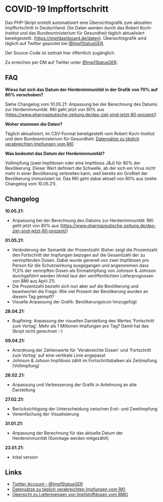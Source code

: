 # COVID-19 Impffortschritt
Das PHP-Skript erstellt automatisiert eine Übersichtsgrafik zum aktuellen Impffortschritt in Deutschland.
Die Daten werden durch das Robert Koch-Institut und das Bundesministerium für Gesundheit täglich aktualisiert bereitgestellt. (https://impfdashboard.de/daten).
Übersichtsgrafik wird täglich auf Twitter gepostet bei [@ImpfStatusGER](https://twitter.com/ImpfStatusGER).

Der Source-Code ist zeitnah hier öffentlich zugänglich.

Zu erreichen per DM auf Twitter unter [@ImpfStatusGER](https://twitter.com/ImpfStatusGER).

## FAQ

**Wieso hat sich das Datum der Herdenimmunität in der Grafik von 70% auf 80% verschoben?**

Siehe Changelog vom 10.05.21: Anpassung bei der Berechnung des Datums zur Herdenimmunität. RKI geht jetzt von 80% aus (https://www.pharmazeutische-zeitung.de/das-ziel-sind-jetzt-80-prozent/)

**Woher stammen die Daten?**

Täglich aktualisiert, im CSV-Format bereitgestellt vom Robert Koch-Institut und dem Bundesministerium für Gesundheit:
[Datensätze zu täglich verabreichten Impfungen vom RKI](https://impfdashboard.de/daten)

**Was bedeutet das Datum der Herdenimmunität?**

Vollimpfung (zwei Impfdosen oder eine Impfdosis J&J) für 80% der Bevölkerung. Dieser Wert definiert die Schwelle, ab der sich ein Virus nicht mehr in einer Bevölkerung verbreiten kann, weil bereits ein Großteil der Bevölkerung immunisiert ist. Das RKI geht dabei aktuell von 80% aus (siehe Changelog vom 10.05.21).

## Changelog

**10.05.21:**
  * Anpassung bei der Berechnung des Datums zur Herdenimmunität: RKI geht jetzt von 80% aus (https://www.pharmazeutische-zeitung.de/das-ziel-sind-jetzt-80-prozent/)

**01.05.21:**
  * Veränderung der Semantik der Prozentzahl: Bisher zeigt die Prozentzahl den Fortschritt der Impfungen bezogen auf die Gesamtzahl der zu verimpfenden Dosen. Dabei wurde generell von zwei Impfdosen pro Person für die Schutzwirkung ausgegangen und angenommen dass 11,5% der verimpften Dosen als Einmalimpfung von Johnson & Johnson durchgeführt werden (Anteil laut den veröffentlichten Lieferprognosen von BMI aus April 21). 
  * Die Prozentzahl bezieht sich nun aber auf die Bevölkerung und beantwortet die Frage: Wie viel Prozent der Bevölkerung wurden an diesem Tag geimpft?
  * Visuelle Anpassung der Grafik: Bevölkerungsicon hinzugefügt

**28.04.21:**
  * Bugfixing: Anpassung der visuellen Darstellung des Wertes 'Fortschritt zum Vortag'. Mehr als 1 Millionen Impfungen pro Tag? Damit hat das Skript nicht gerechnet :-)

**09.04.21:**
  * Anordnung der Zahlenwerte für 'Verabreichte Dosen' und 'Fortschritt zum Vortag' auf eine vertikale Linie angepasst
  * Johnson & Johson Impfdosis zählt im Fortschrittsbalken als Zeitimpfung (Vollimpfung)

**28.02.21:**
  * Anpassung und Verbesserung der Grafik in Anlehnung an alte Darstellung

**27.02.21:**
  * Berücksichtigung der Unterscheidung zwischen Erst- und Zweitimpfung
  * Vereinfachung der Visualisierung
  
**31.01.21:**
  * Anpassung der Berechnung für das aktuelle Datum der Herdenimmunität (Sonntage werden mitgezählt)
 
**23.01.21:** 
  * Inital version

## Links
* [Twitter Account - @ImpfStatusGER](https://twitter.com/ImpfStatusGER)
* [Datensätze zu täglich verabreichten Impfungen vom RKI](https://impfdashboard.de/daten)
* [Übersicht zu Liefermengen von Impfstoffdosen vom BMG](https://www.bundesgesundheitsministerium.de/coronavirus/faq-covid-19-impfung.html)
